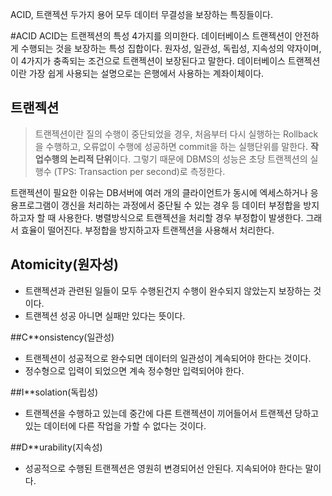 ACID, 트랜젝션 두가지 용어 모두 데이터 무결성을 보장하는 특징들이다.

#ACID
ACID는 트랜젝션의 특성 4가지를 의미한다.
데이터베이스 트랜젝션이 안전하게 수행되는 것을 보장하는 특성 집합이다.
원자성, 일관성, 독립성, 지속성의 약자이며, 이 4가지가 충족되는 조건으로 트랜젝션이 보장된다고 말한다.
데이터베이스 트랜젝션이란 가장 쉽게 사용되는 설명으로는 은행에서 사용하는 계좌이체이다.

## 트랜젝션
> 트랜젝션이란 질의 수행이 중단되었을 경우, 처음부터 다시 실행하는 Rollback을 수행하고, 오류없이 수행에 성공하면 commit을 하는 실행단위를 말한다.
**작업수행의 논리적 단위**이다. 그렇기 때문에 DBMS의 성능은 초당 트랜젝션의 실행수 (TPS: Transaction per second)로 측정한다.

트랜젝션이 필요한 이유는 DB서버에 여러 개의 클라이언트가 동시에 엑세스하거나 응용프로그램이 갱신을 처리하는 과정에서 중단될 수 있는 경우
등 데이터 부정합을 방지하고자 할 때 사용한다. 병렬방식으로 트랜젝션을 처리할 경우 부정합이 발생한다. 그래서 효율이 떨어진다. 
부정합을 방지하고자 트랜젝션을 사용해서 처리한다.


## **A**tomicity(원자성)
* 트랜젝션과 관련된 일들이 모두 수행된건지 수행이 완수되지 않았는지 보장하는 것이다. 
* 트랜젝션 성공 아니면 실패만 있다는 뜻이다.

##C**onsistency(일관성)
* 트랜젝션이 성공적으로 완수되면 데이터의 일관성이 계속되어야 한다는 것이다.
* 정수형으로 입력이 되었으면 계속 정수형만 입력되어야 한다.

##I**solation(독립성)
* 트랜젝션을 수행하고 있는데 중간에 다른 트랜젝션이 끼어들어서 트랜젝션 당하고 있는 데이터에 다른 작업을 가할 수 없다는 것이다.

##D**urability(지속성)
* 성공적으로 수행된 트랜젝션은 영원히 변경되어선 안된다. 지속되어야 한다는 말이다. 
